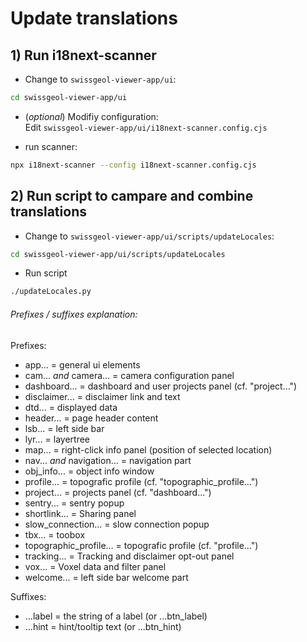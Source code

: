 # Update translations

## 1) Run i18next-scanner
- Change to `swissgeol-viewer-app/ui`:
```bash
cd swissgeol-viewer-app/ui
```
- (*optional*) Modifiy configuration:  
Edit `swissgeol-viewer-app/ui/i18next-scanner.config.cjs`

- run scanner:
```bash
npx i18next-scanner --config i18next-scanner.config.cjs
```

## 2) Run script to campare and combine translations
- Change to `swissgeol-viewer-app/ui/scripts/updateLocales`:
```bash
cd swissgeol-viewer-app/ui/scripts/updateLocales
``` 

- Run script
```bash
./updateLocales.py
```

###### Prefixes / suffixes explanation:

Prefixes:
* app... = general ui elements
* cam... *and* camera... = camera configuration panel
* dashboard... = dashboard and user projects panel (cf. "project...")
* disclaimer... = disclaimer link and text
* dtd... = displayed data
* header... = page header content
* lsb... = left side bar
* lyr... = layertree
* map... = right-click info panel (position of selected location)
* nav... *and*  navigation... = navigation part
* obj_info... = object info window
* profile... = topografic profile  (cf. "topographic_profile...")
* project... = projects panel  (cf. "dashboard...")
* sentry... = sentry popup
* shortlink... = Sharing panel
* slow_connection... = slow connection popup
* tbx... = toobox
* topographic_profile... = topografic profile (cf. "profile...")
* tracking... = Tracking and disclaimer opt-out panel
* vox... = Voxel data and filter panel
* welcome... = left side bar welcome part

Suffixes:
* ...label = the string of a label (or ...btn_label)
* ...hint = hint/tooltip text (or ...btn_hint)
